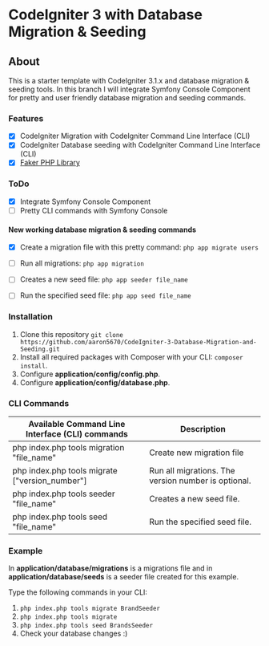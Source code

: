 # CodeIgniter 3 with Database Migration & Seeding
## About
This is a starter template with CodeIgniter 3.1.x and database migration
& seeding tools. In this branch I will integrate Symfony Console
Component for pretty and user friendly database migration and seeding
commands.

### Features
- [x] CodeIgniter Migration with CodeIgniter Command Line Interface (CLI)
- [x] CodeIgniter Database seeding with CodeIgniter Command Line Interface (CLI)
- [x] [Faker PHP Library](https://github.com/fzaninotto/Faker)

### ToDo
- [x] Integrate Symfony Console Component
- [ ] Pretty CLI commands with Symfony Console

#### New working database migration & seeding commands
- [x] Create a migration file with this pretty command: ``php app
      migrate users``
- [ ] Run all migrations: ``php app migration``
- [ ] Creates a new seed file: ``php app seeder file_name``
- [ ] Run the specified seed file: ``php app seed file_name``


### Installation
1. Clone this repository
``git clone https://github.com/aaron5670/CodeIgniter-3-Database-Migration-and-Seeding.git``
2. Install all required packages with Composer with your CLI: ``composer install``.
3. Configure **application/config/config.php**.
4. Configure **application/config/database.php**.


### CLI Commands
| Available Command Line Interface (CLI) commands | Description                                         |
|-----------------------------------------------------------------|-----------------------------------------------------|
| php index.php tools migration "file_name"                       | Create new migration file                           |
| php index.php tools migrate ["version_number"]                  | Run all migrations. The version number is optional. |
| php index.php tools seeder "file_name"                          | Creates a new seed file.                            |
| php index.php tools seed "file_name"                            | Run the specified seed file.                        |

### Example
In **application/database/migrations** is a migrations file and in **application/database/seeds** is a seeder file created for this example.

Type the following commands in your CLI:
1. ``php index.php tools migrate BrandSeeder``
2. ``php index.php tools migrate``
3. ``php index.php tools seed BrandsSeeder``
4. Check your database changes :)
